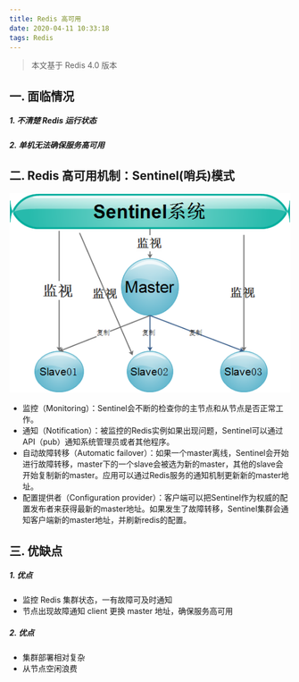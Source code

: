 ```yaml
---
title: Redis 高可用
date: 2020-04-11 10:33:18
tags: Redis
---
```


> 本文基于 Redis 4.0 版本

<!-- more -->

## 一. 面临情况
##### 1. 不清楚 Redis 运行状态
##### 2. 单机无法确保服务高可用

## 二. Redis 高可用机制：Sentinel(哨兵)模式
![](/img/2020/Redis_Sentinel.png)

- 监控（Monitoring）：Sentinel会不断的检查你的主节点和从节点是否正常工作。
- 通知（Notification）：被监控的Redis实例如果出现问题，Sentinel可以通过API（pub）通知系统管理员或者其他程序。
- 自动故障转移（Automatic failover）：如果一个master离线，Sentinel会开始进行故障转移，master下的一个slave会被选为新的master，其他的slave会开始复制新的master。应用可以通过Redis服务的通知机制更新新的master地址。
- 配置提供者（Configuration provider）：客户端可以把Sentinel作为权威的配置发布者来获得最新的master地址。如果发生了故障转移，Sentinel集群会通知客户端新的master地址，并刷新redis的配置。



## 三. 优缺点
##### 1. 优点
- 监控 Redis 集群状态，一有故障可及时通知
- 节点出现故障通知 client 更换 master 地址，确保服务高可用

##### 2. 优点
- 集群部署相对复杂
- 从节点空闲浪费